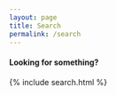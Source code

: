 ```yaml
---
layout: page
title: Search
permalink: /search
---
```

  
#### Looking for something?  
  
{% include search.html %}
